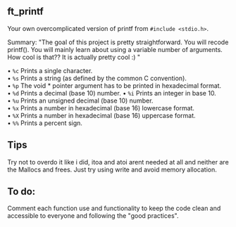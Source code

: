 ## ft_printf

Your own overcomplicated version of printf from `#include <stdio.h>`.

Summary:
"The goal of this project is pretty straightforward. You will recode printf().
You will mainly learn about using a variable number of arguments. How cool is that?? It is actually pretty cool :) "


• `%c` Prints a single character. \
• `%s` Prints a string (as defined by the common C convention). \
• `%p` The void * pointer argument has to be printed in hexadecimal format. \
• `%d` Prints a decimal (base 10) number.
• `%i` Prints an integer in base 10. \
• `%u` Prints an unsigned decimal (base 10) number. \
• `%x` Prints a number in hexadecimal (base 16) lowercase format. \
• `%X` Prints a number in hexadecimal (base 16) uppercase format. \
• `%%` Prints a percent sign.

## Tips
Try not to overdo it like i did, itoa and atoi arent needed at all and neither are the Mallocs and frees. Just try using write and avoid memory allocation.

## To do:

Comment each function use and functionality to keep the code clean and accessible to everyone and following the "good practices".
